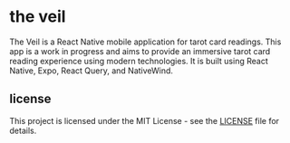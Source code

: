 # the veil

The Veil is a React Native mobile application for tarot card readings. This app is a work in progress and aims to provide an immersive tarot card reading experience using modern technologies. It is built using React Native, Expo, React Query, and NativeWind.

## license

This project is licensed under the MIT License - see the [LICENSE](LICENSE) file for details.
